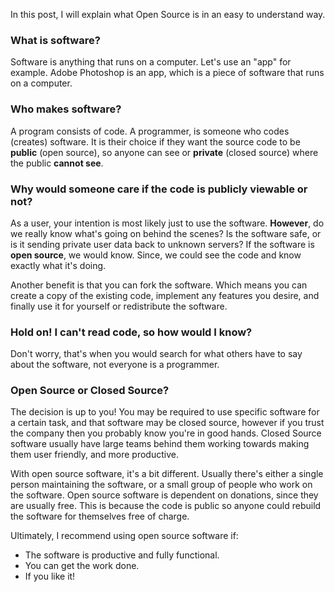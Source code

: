 In this post, I will explain what Open Source is in an easy to understand way.

### What is software?

Software is anything that runs on a computer. Let's use an "app" for example. Adobe Photoshop is an app, which is a piece of software that runs on a computer.

### Who makes software?

A program consists of code. A programmer, is someone who codes (creates) software. It is their choice if they want the source code to be **public** (open source), so anyone can see or **private** (closed source) where the public **cannot see**.

### Why would someone care if the code is publicly viewable or not?

As a user, your intention is most likely just to use the software. **However**, do we really know what's going on behind the scenes? Is the software safe, or is it sending private user data back to unknown servers? If the software is **open source**, we would know. Since, we could see the code and know exactly what it's doing.

Another benefit is that you can fork the software. Which means you can create a copy of the existing code, implement any features you desire, and finally use it for yourself or redistribute the software.

### Hold on! I can't read code, so how would I know?

Don't worry, that's when you would search for what others have to say about the software, not everyone is a programmer.

### Open Source or Closed Source?

The decision is up to you! You may be required to use specific software for a certain task, and that software may be closed source, however if you trust the company then you probably know you're in good hands. Closed Source software usually have large teams behind them working towards making them user friendly, and more productive.

With open source software, it's a bit different. Usually there's either a single person maintaining the software, or a small group of people who work on the software.
Open source software is dependent on donations, since they are usually free. This is because the code is public so anyone could rebuild the software for themselves free of charge.

Ultimately, I recommend using open source software if:

- The software is productive and fully functional.
- You can get the work done.
- If you like it!
